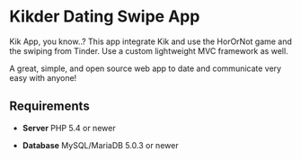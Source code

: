 # Kikder Dating Swipe App

Kik App, you know..? This app integrate Kik and use the HorOrNot game and the swiping from Tinder. Use a custom lightweight MVC framework as well.

A great, simple, and open source web app to date and communicate very easy with anyone!


## Requirements

* **Server** PHP 5.4 or newer

* **Database** MySQL/MariaDB 5.0.3 or newer
